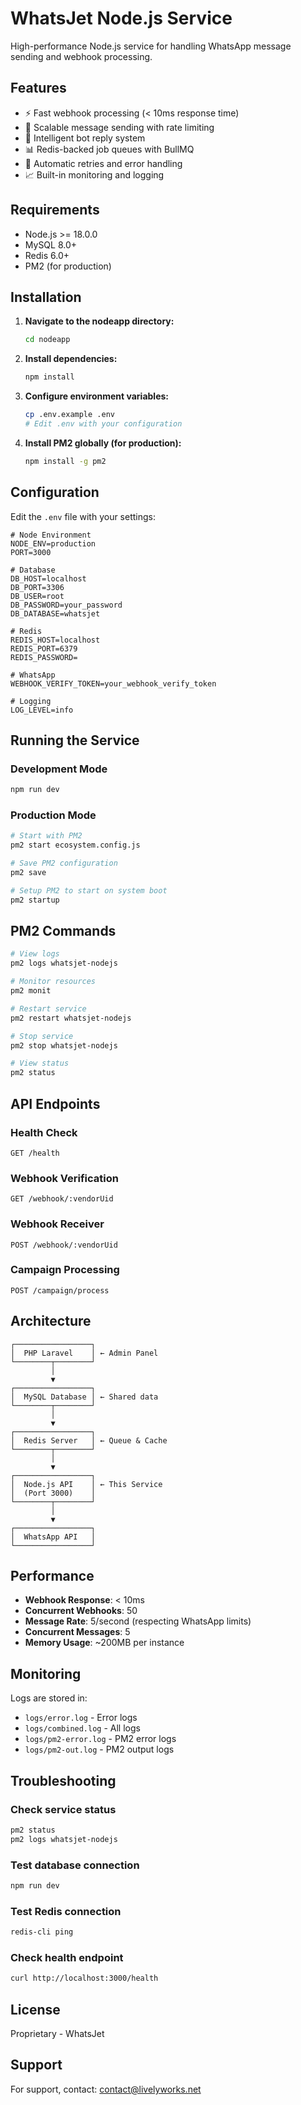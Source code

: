 # WhatsJet Node.js Service

High-performance Node.js service for handling WhatsApp message sending and webhook processing.

## Features

- ⚡ Fast webhook processing (< 10ms response time)
- 🚀 Scalable message sending with rate limiting
- 🤖 Intelligent bot reply system
- 📊 Redis-backed job queues with BullMQ
- 🔄 Automatic retries and error handling
- 📈 Built-in monitoring and logging

## Requirements

- Node.js >= 18.0.0
- MySQL 8.0+
- Redis 6.0+
- PM2 (for production)

## Installation

1. **Navigate to the nodeapp directory:**
   ```bash
   cd nodeapp
   ```

2. **Install dependencies:**
   ```bash
   npm install
   ```

3. **Configure environment variables:**
   ```bash
   cp .env.example .env
   # Edit .env with your configuration
   ```

4. **Install PM2 globally (for production):**
   ```bash
   npm install -g pm2
   ```

## Configuration

Edit the `.env` file with your settings:

```env
# Node Environment
NODE_ENV=production
PORT=3000

# Database
DB_HOST=localhost
DB_PORT=3306
DB_USER=root
DB_PASSWORD=your_password
DB_DATABASE=whatsjet

# Redis
REDIS_HOST=localhost
REDIS_PORT=6379
REDIS_PASSWORD=

# WhatsApp
WEBHOOK_VERIFY_TOKEN=your_webhook_verify_token

# Logging
LOG_LEVEL=info
```

## Running the Service

### Development Mode
```bash
npm run dev
```

### Production Mode
```bash
# Start with PM2
pm2 start ecosystem.config.js

# Save PM2 configuration
pm2 save

# Setup PM2 to start on system boot
pm2 startup
```

## PM2 Commands

```bash
# View logs
pm2 logs whatsjet-nodejs

# Monitor resources
pm2 monit

# Restart service
pm2 restart whatsjet-nodejs

# Stop service
pm2 stop whatsjet-nodejs

# View status
pm2 status
```

## API Endpoints

### Health Check
```
GET /health
```

### Webhook Verification
```
GET /webhook/:vendorUid
```

### Webhook Receiver
```
POST /webhook/:vendorUid
```

### Campaign Processing
```
POST /campaign/process
```

## Architecture

```
┌─────────────────┐
│  PHP Laravel    │ ← Admin Panel
└────────┬────────┘
         │
         ▼
┌─────────────────┐
│  MySQL Database │ ← Shared data
└────────┬────────┘
         │
         ▼
┌─────────────────┐
│  Redis Server   │ ← Queue & Cache
└────────┬────────┘
         │
         ▼
┌─────────────────┐
│  Node.js API    │ ← This Service
│  (Port 3000)    │
└────────┬────────┘
         │
         ▼
┌─────────────────┐
│  WhatsApp API   │
└─────────────────┘
```

## Performance

- **Webhook Response**: < 10ms
- **Concurrent Webhooks**: 50
- **Message Rate**: 5/second (respecting WhatsApp limits)
- **Concurrent Messages**: 5
- **Memory Usage**: ~200MB per instance

## Monitoring

Logs are stored in:
- `logs/error.log` - Error logs
- `logs/combined.log` - All logs
- `logs/pm2-error.log` - PM2 error logs
- `logs/pm2-out.log` - PM2 output logs

## Troubleshooting

### Check service status
```bash
pm2 status
pm2 logs whatsjet-nodejs
```

### Test database connection
```bash
npm run dev
```

### Test Redis connection
```bash
redis-cli ping
```

### Check health endpoint
```bash
curl http://localhost:3000/health
```

## License

Proprietary - WhatsJet

## Support

For support, contact: contact@livelyworks.net
